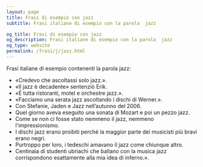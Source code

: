 ```yaml
---
layout: page
title: Frasi di esempio con jazz 
subtitle: Frasi italiane di esempio con la parola  jazz

og_title: Frasi di esempio con jazz 
og_description: Frasi italiane di esempio con la parola  jazz
og_type: website
permalink: /frasi/j/jazz.html
---
```


Frasi italiane di esempio contenenti la parola jazz:


- «Credevo che ascoltassi solo jazz.».
- «Il jazz è decadente» sentenziò Erik.
- «È tutta ristoranti, motel e orchestre jazz.».
- «Facciamo una serata jazz ascoltando i dischi di Werner.».
- Con Stefanie, Jaden e Jazz nell’autunno del 2006.
- Quel giorno aveva eseguito una sonata di Mozart e poi un pezzo jazz.
- Come se non ci fosse stato nemmeno il jazz, nemmeno l'impressionismo.
- I dischi jazz erano proibiti perché la maggior parte dei musicisti più bravi erano negri.
- Purtroppo per loro, i tedeschi amavano il jazz come chiunque altro.
- Centinaia di studenti ubriachi che ballano con la musica jazz corrispondono esattamente alla mia idea di inferno.».
